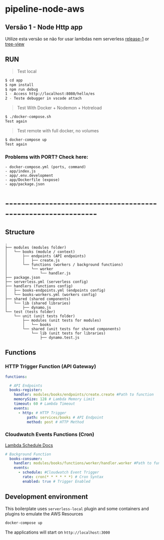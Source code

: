 # pipeline-node-aws

## Versão 1 - Node Http app

Utilize esta versão se não for usar lambdas nem serverless [release-1](https://github.com/rodrigocirino/pipeline-node-aws/releases/tag/version1) or [tree-view](https://github.com/rodrigocirino/pipeline-node-aws/tree/version1)


## RUN

> Test local

```bash
$ cd app
$ npm install
$ npm run debug
1 - Access http://localhost:8080/hello/es
2 - Teste debugger in vscode attach
```

> Test With Docker + Nodemon + Hotreload

```bash
$ ./docker-compose.sh
Test again
```

> Test remote with full docker, no volumes

```bash
$ docker-compose up
Test again
```

### Problems with PORT? Check here:

    - docker-compose.yml (ports, command)
    - app/index.js
    - app/.env.development
    - app/Dockerfile (expose)
    - app/package.json

# -------------------------------------------------------------


## Structure 

```
.
├── modules (modules folder)
│   └── books (module / context)
│       ├── endpoints (API endpoints)
│       │   ├── create.js
│       └── functions (workers / background functions)
│           └── worker
│               └── handler.js
├── package.json
├── serverless.yml (serverless config)
├── handlers (functions config)
│   ├── books-endpoints.yml (endpoints config)
│   └── books-workers.yml (workers config)
├── shared (shared components)
│   └── lib (shared libraries)
│       ├── dynamo.js
└── test (tests folder)
    └── unit (unit tests folder)
        ├── modules (unit tests for modules)
        │   └── books
        └── shared (unit tests for shared components)
            └── lib (unit tests for libraries)
                ├── dynamo.test.js
```

## Functions

### HTTP Trigger Function (API Gateway)

```yml
functions:

  # API Endpoints
  books-register:
    handler: modules/books/endpoints/create.create #Path to function
    memorySize: 128 # Lambda Memory Limit
    timeout: 60 # Lambda Timeout
    events: 
      - http: # HTTP Trigger 
          path: services/books # API Endpoint
          method: post # HTTP Method

```

### Cloudwatch Events Functions (Cron)

[Lambda Schedule Docs](https://serverless.com/framework/docs/providers/aws/events/schedule/)

```yml
# Background Function
  books-consumer:
    handler: modules/books/functions/worker/handler.worker #Path to function
    events:
      - schedule: #Cloudwatch Event Trigger
        rate: cron(* * * * * *) # Cron Syntax 
        enabled: true # Trigger Enabled

```

## Development environment 

This boilerplate uses `serverless-local` plugin and some containers and plugins to emulate the AWS Resources

```bash
docker-compose up
```
The applications will start on `http://localhost:3000`
